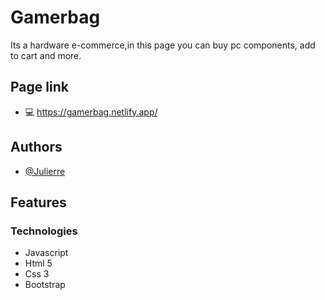
# Gamerbag

Its a hardware e-commerce,in this page you can buy pc components, add to cart and more.

## Page link

- 💻 https://gamerbag.netlify.app/

## Authors

- [@Julierre](https://www.github.com/JuliErre)


## Features

### Technologies 
- Javascript
- Html 5
- Css 3
- Bootstrap 
